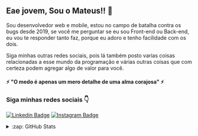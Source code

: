 ## Eae jovem, Sou o Mateus!! 👋

Sou desenvolvedor web e mobile, estou no campo de batalha contra os bugs desde 2019, se você me perguntar se eu sou Front-end ou Back-end, eu vou te responder tanto faz, porque eu adoro e tenho facilidade com os dois.

Siga minhas outras redes sociais, pois lá também posto varias coisas relacionadas a esse mundo da programação e várias outras coisas que com certeza podem agregar algo de valor para você.

#### ⚡ "O medo é apenas um mero detalhe de uma alma corajosa" ⚡

### Siga minhas redes sociais 👇
[![Linkedin Badge](https://img.shields.io/badge/-LinkedIn-blue?style=flat-square&logo=Linkedin&logoColor=white&link=https://www.linkedin.com/in/mateus-soares-14b889127/)](https://www.linkedin.com/in/mateus-soares-14b889127/) [![Instagram Badge](https://img.shields.io/badge/-Instagram-red?style=flat-square&logo=Instagram&logoColor=white&link=https://www.instagram.com/mateusoaresz/)](https://www.instagram.com/mateusoaresz/) 

<details>
  <summary>:zap: GitHub Stats</summary>

  <img align="left" alt="Status Github Mateus" src="https://github-readme-stats.vercel.app/api?username=TeuSoares&show_icons=true&hide_border=true" />

</details>
